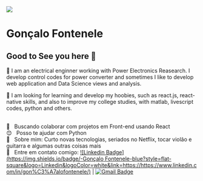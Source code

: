 <img width="auto" src="https://github.com/tgmarinho/tgmarinho/blob/master/banner.png">


# Gonçalo Fontenele

## Good to See you here 👋


🔭 I am an electrical enginner working with Power Electronics Reasearch. I develop control codes for power converter and sometimes I like to develop web application and Data Science views and analysis.

🌱 I am looking for learning and develop my hoobies, such as react.js, react-native skills, and also to improve my college studies, with matlab, livescript codes, python and others.

 <br/> :purple_heart: &nbsp; Buscando colaborar com projetos em Front-end usando React
 <br/> :blush: &nbsp; Posso te ajudar com Python
 <br/> 💬  &nbsp; Sobre mim: Curto novas tecnologias, seriados no Netflix, tocar violão e guitarra e algumas outras coisas mais
 <br/> :email: &nbsp; Entre em contato comigo: [![Linkedin Badge](https://img.shields.io/badge/-Gonçalo Fontenele-blue?style=flat-square&logo=Linkedin&logoColor=white&link=https://https://www.linkedin.com/in/gon%C3%A7alofontenele/)](https://www.linkedin.com/in/gon%C3%A7alofontenele/) 
| 
[![Gmail Badge](https://img.shields.io/badge/-goncalogfb@poli.ufrj.br-c14438?style=flat-square&logo=Gmail&logoColor=white&link=mailto:goncalogfb@poli.ufrj.br)](mailto:goncalogfb@poli.ufrj.br)

